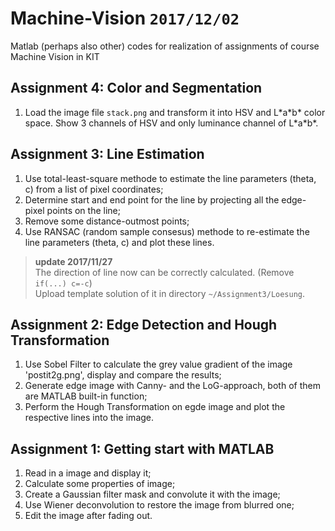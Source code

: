 # Machine-Vision `2017/12/02`
Matlab (perhaps also other) codes for realization of assignments of course Machine Vision in KIT

## Assignment 4: Color and Segmentation
1. Load the image file `stack.png` and transform it into HSV and L\*a\*b\* color space. Show 3 channels of HSV and only luminance channel of L\*a\*b\*.

## Assignment 3: Line Estimation
1. Use total-least-square methode to estimate the line parameters (theta, c) from a list of pixel coordinates;
2. Determine start and end point for the line by projecting all the edge-pixel points on the line;
3. Remove some distance-outmost points;
4. Use RANSAC (random sample consesus) methode to re-estimate the line parameters (theta, c) and plot these lines.
> **update 2017/11/27**  
> The direction of line now can be correctly calculated. (Remove `if(...) c=-c`)  
> Upload template solution of it in directory `~/Assignment3/Loesung`.

## Assignment 2: Edge Detection and Hough Transformation
1. Use Sobel Filter to calculate the grey value gradient of the image 'postit2g.png', display and compare the results;
2. Generate edge image with Canny- and the LoG-approach, both of them are MATLAB built-in function;
3. Perform the Hough Transformation on egde image and plot the respective lines into the image.

## Assignment 1: Getting start with MATLAB
1. Read in a image and display it;
2. Calculate some properties of image;
3. Create a Gaussian filter mask and convolute it with the image;
4. Use Wiener deconvolution to restore the image from blurred one;
5. Edit the image after fading out.
